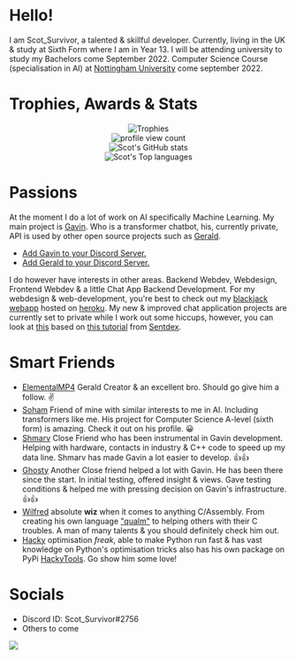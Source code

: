 # Hello!
I am Scot_Survivor, a talented & skillful developer. Currently, living in the UK & study at Sixth Form where I am in Year 13. 
I will be attending university to study my Bachelors come September 2022. Computer Science Course (specialisation in AI) at 
<a href="https://www.nottingham.ac.uk/" target="_blank">Nottingham University<a/> come september 2022. 

# Trophies, Awards & Stats
<p align="center">
<img src="https://github-profile-trophy.vercel.app/?username=Scot-Survivor&theme=discord&no-bg=true&no-frame=true&row=2&column=3"  alt="Trophies"/>
<br>
<img src="https://komarev.com/ghpvc/?username=Scot-Survivor&color=green&style=for-the-badge"  alt="profile view count"/>
<br>
<img src="https://github-readme-stats.vercel.app/api?username=Scot-Survivor&show_icons=true&theme=dracula"  alt="Scot's GitHub stats"/>
<br>
<img src="https://github-readme-stats.vercel.app/api/top-langs/?username=Scot-Survivor&theme=dracula&layout=compact" alt="Scot's Top languages"/>
</p>

# Passions
At the moment I do a lot of work on AI specifically Machine Learning. My main project is <a href="https://github.com/Gavin-Development" target="_blank">
Gavin</a>. Who is a transformer chatbot, his, currently private, API is used by other open source projects such as 
<a href="https://github.com/Gerald-Development" target="_blank">
Gerald</a>. 
- <a href="https://discord.com/api/oauth2/authorize?client_id=753611486999478322&permissions=378944&scope=bot" target="_blank">Add Gavin to your Discord Server.</a>
- <a href="https://discord.com/channels/729317146127106059/772921190280724512/931679686885527552" target="_blank">Add Gerald to your Discord Server.</a>

I do however have interests in other areas. Backend Webdev, Webdesign, Frontend Webdev & a little Chat App Backend Development. For my webdesign & web-development, 
you're best to check 
out my <a href="http://blackjack-example.herokuapp.com/index.html" target="_blank">blackjack webapp</a> hosted on <a href="https://www.heroku.com/" target="_blank">heroku</a>.
My new & improved chat application projects are currently set to private while I work out some hiccups, however, 
you can look at <a href="https://github.com/Scot-Survivor/SecureChatApp" target="_blank">this</a> based on
<a href="https://pythonprogramming.net/chat-application-kivy-application-python-tutorial/" target="_blank">this tutorial</a> 
from <a href="https://www.youtube.com/channel/UCfzlCWGWYyIQ0aLC5w48gBQ" target="_blank">Sentdex</a>. 

# Smart Friends
- <a href="https://github.com/Elementalmp4" target="_blank">ElementalMP4</a> Gerald Creator & an excellent bro. Should go give him a follow. ✌️ 
- <a href="https://github.com/Soham-Deshpande" target="_blank">Soham</a> Friend of mine with similar interests to me in AI. Including transformers like me. 
His project for Computer Science A-level (sixth form) is amazing. Check it out on his profile. 😀
- <a href="https://github.com/Shmarvadon" target="_blank">Shmarv</a> Close Friend who has been instrumental in Gavin development. Helping with hardware,
contacts in industry & C++ code to speed up my data line. Shmarv has made Gavin a lot easier to develop. 👍👍
- <a href="https://github.com/TheNitpickyCloud" target="_blank">Ghosty</a> Another Close friend helped a lot with Gavin. He has been there since the start. 
In initial testing, offered insight & views. Gave testing conditions & helped me with pressing decision on Gavin's infrastructure.👍👍
- <a href="https://github.com/wilfreddv" target="_blank">Wilfred</a> absolute <b>wiz</b> when it comes to anything C/Assembly. From creating his own language 
<a href="https://github.com/wilfreddv/qualm" target="_blank"> "qualm"</a> to helping others with their C troubles. A man of many talents & you should definitely check him out.
- <a href="https://github.com/H4CKY54CK" target="_blank">Hacky</a> optimisation <i>freak</i>, able to make Python run fast & has vast knowledge on Python's optimisation tricks
also has his own package on PyPi <a href="https://pypi.org/project/hackytools/" target="_blank">HackyTools</a>. Go show him some love!

# Socials
- Discord ID: Scot_Survivor#2756
- Others to come

![](https://hit.yhype.me/github/profile?user_id=40865296)